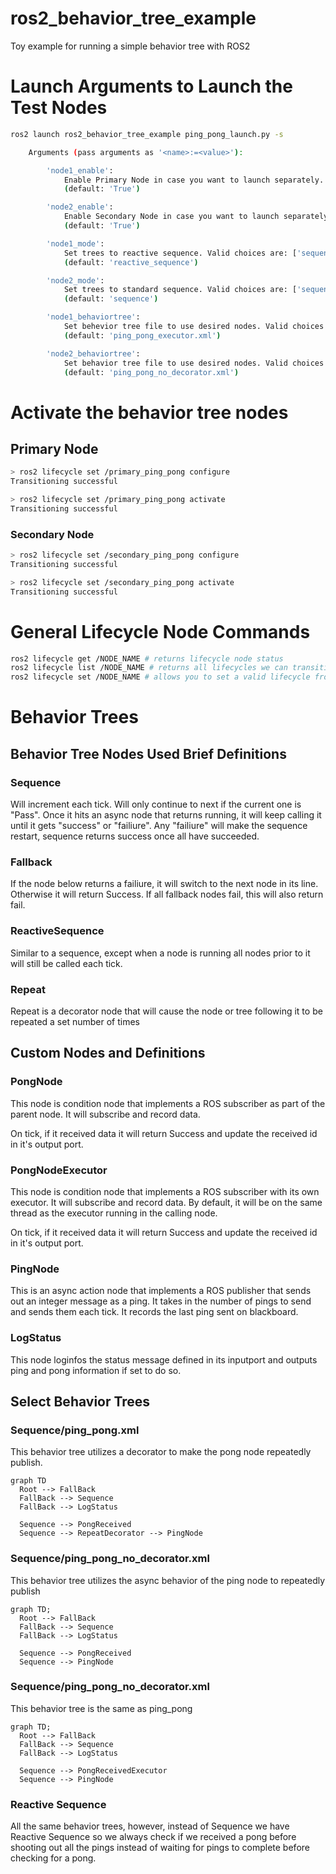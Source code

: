 # ros2_behavior_tree_example
Toy example for running a simple behavior tree with ROS2

# Launch Arguments to Launch the Test Nodes
```bash
ros2 launch ros2_behavior_tree_example ping_pong_launch.py -s

    Arguments (pass arguments as '<name>:=<value>'):

        'node1_enable':
            Enable Primary Node in case you want to launch separately. Valid choices are: ['True', 'False']
            (default: 'True')

        'node2_enable':
            Enable Secondary Node in case you want to launch separately. Valid choices are: ['True', 'False']
            (default: 'True')

        'node1_mode':
            Set trees to reactive sequence. Valid choices are: ['sequence', 'reactive_sequence']
            (default: 'reactive_sequence')

        'node2_mode':
            Set trees to standard sequence. Valid choices are: ['sequence', 'reactive_sequence']
            (default: 'sequence')

        'node1_behaviortree':
            Set behevior tree file to use desired nodes. Valid choices are: ['ping_pong.xml', 'ping_pong_no_decorator.xml', 'ping_pong_executor.xml']
            (default: 'ping_pong_executor.xml')

        'node2_behaviortree':
            Set behavior tree file to use desired nodes. Valid choices are: ['ping_pong.xml', 'ping_pong_no_decorator.xml', 'ping_pong_executor.xml']
            (default: 'ping_pong_no_decorator.xml')
```

# Activate the behavior tree nodes
## Primary Node
```bash
> ros2 lifecycle set /primary_ping_pong configure
Transitioning successful

> ros2 lifecycle set /primary_ping_pong activate
Transitioning successful
```

### Secondary Node
```bash
> ros2 lifecycle set /secondary_ping_pong configure
Transitioning successful

> ros2 lifecycle set /secondary_ping_pong activate
Transitioning successful
```

# General Lifecycle Node Commands
```bash
ros2 lifecycle get /NODE_NAME # returns lifecycle node status
ros2 lifecycle list /NODE_NAME # returns all lifecycles we can transition to
ros2 lifecycle set /NODE_NAME # allows you to set a valid lifecycle from available transitions
```

# Behavior Trees

## Behavior Tree Nodes Used Brief Definitions

### Sequence
Will increment each tick. Will only continue to next if the current one is "Pass". Once it hits an async node that returns running, it will keep calling it until it gets "success" or "failiure". Any "failiure" will make the sequence restart, sequence returns success once all have succeeded.

### Fallback
If the node below returns a failiure, it will switch to the next node in its line. Otherwise it will return Success. If all fallback nodes fail, this will also return fail.

### ReactiveSequence
Similar to a sequence, except when a node is running all nodes prior to it will still be called each tick.

### Repeat
Repeat is a decorator node that will cause the node or tree following it to be repeated a set number of times

## Custom Nodes and Definitions
### PongNode
This node is condition node that implements a ROS subscriber as part of the parent node. It will subscribe and record data.

On tick, if it received data it will return Success and update the received id in it's output port.

### PongNodeExecutor
This node is condition node that implements a ROS subscriber with its own executor. It will subscribe and record data. By default, it will be on the same thread as the executor running in the calling node.

On tick, if it received data it will return Success and update the received id in it's output port.

### PingNode
This is an async action node that implements a ROS publisher that sends out an integer message as a ping. It takes in the number of pings to send and sends them each tick. It records the last ping sent on blackboard.

### LogStatus
This node loginfos the status message defined in its inputport and outputs ping and pong information if set to do so.

## Select Behavior Trees 

### Sequence/ping_pong.xml
This behavior tree utilizes a decorator to make the pong node repeatedly publish.

```mermaid
graph TD
  Root --> FallBack
  FallBack --> Sequence 
  FallBack --> LogStatus
  
  Sequence --> PongReceived
  Sequence --> RepeatDecorator --> PingNode 
```

### Sequence/ping_pong_no_decorator.xml
This behavior tree utilizes the async behavior of the ping node to repeatedly publish

```mermaid
graph TD;
  Root --> FallBack
  FallBack --> Sequence 
  FallBack --> LogStatus
  
  Sequence --> PongReceived
  Sequence --> PingNode
```

### Sequence/ping_pong_no_decorator.xml
This behavior tree is the same as ping_pong

```mermaid
graph TD;
  Root --> FallBack
  FallBack --> Sequence 
  FallBack --> LogStatus
  
  Sequence --> PongReceivedExecutor
  Sequence --> PingNode
```
### Reactive Sequence
All the same behavior trees, however, instead of Sequence we have Reactive Sequence so we always check if we received a pong before shooting out all the pings instead of waiting for pings to complete before checking for a pong.
